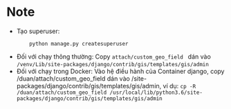 # Note
- Tạo superuser:
    ```
        python manage.py createsuperuser
    ```
-   Đối với chạy thông thường:
        Copy 
        ```
            attach/custom_geo_field 
        ```
        dán vào 
        ```
            /venv/Lib/site-packages/django/contrib/gis/templates/gis/admin
        ```
-   Đối với chạy trong Docker:
        Vào hệ điều hành của Container django, copy /duan/attach/custom_geo_field dán vào /site-packages/django/contrib/gis/templates/gis/admin, ví dụ:
        ```
            cp -R /duan/attach/custom_geo_field /usr/local/lib/python3.6/site-packages/django/contrib/gis/templates/gis/admin
        ```
